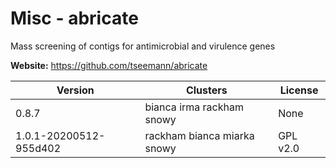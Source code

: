 # Misc - abricate

Mass screening of contigs for antimicrobial and virulence genes



**Website:** <https://github.com/tseemann/abricate>

| Version | Clusters | License |
| ------- | -------- | ------- |
| 0.8.7 | bianca irma rackham snowy | None |
| 1.0.1-20200512-955d402 | rackham bianca miarka snowy | GPL v2.0 |
